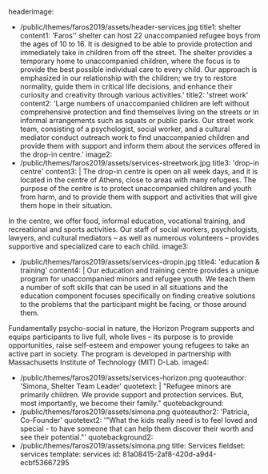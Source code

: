 headerimage:
  - /public/themes/faros2019/assets/header-services.jpg
title1: shelter
content1: 'Faros'' shelter can host 22 unaccompanied refugee boys from the ages of 10 to 16. It is designed to be able to provide protection and immediately take in children from off the street. The shelter provides a temporary home to unaccompanied children, where the focus is to provide the best possible individual care to every child. Our approach is emphasized in our relationship with the children; we try to restore normality, guide them in critical life decisions, and enhance their curiosity and creativity through various activities.'
title2: 'street work'
content2: 'Large numbers of unaccompanied children are left without comprehensive protection and find themselves living on the streets or in informal arrangements such as squats or public parks. Our street work team, consisting of a psychologist, social worker, and a cultural mediator conduct outreach work to find unaccompanied children and provide them with support and inform them about the services offered in the drop-in centre.'
image2:
  - /public/themes/faros2019/assets/services-streetwork.jpg
title3: 'drop-in centre'
content3: |
  The drop-in centre is open on all week days, and it is located in the centre of Athens, close to areas with many refugees. The purpose of the centre is to protect unaccompanied children and youth from harm, and to provide them with support and activities that will give them hope in their situation.
  
  In the centre, we offer food, informal education, vocational training, and recreational and sports activities. Our staff of social workers, psychologists, lawyers, and cultural mediators – as well as numerous volunteers – provides supportive and specialized care to each child.
image3:
  - /public/themes/faros2019/assets/services-dropin.jpg
title4: 'education & training'
content4: |
  Our education and training centre provides a unique program for unaccompanied minors and refugee youth. We teach them a number of soft skills that can be used in all situations and the education component focuses specifically on finding creative solutions to the problems that the participant might be facing, or those around them.
  
  Fundamentally psycho-social in nature, the Horizon Program supports and equips participants to live full, whole lives – its purpose is to provide opportunities, raise self-esteem and empower young refugees to take an active part in society. The program is developed in partnership with Massachusetts Institute of Technology (MIT) D-Lab.
image4:
  - /public/themes/faros2019/assets/services-horizon.png
quoteauthor: 'Simona, Shelter Team Leader'
quotetext: |
  "Refugee minors are primarily children.
  We provide support and protection services.
  But, most importantly, we become their family."
quotebackground:
  - /public/themes/faros2019/assets/simona.png
quoteauthor2: 'Patricia, Co-Founder'
quotetext2: '"What the kids really need is to feel loved and special - to have someone that can help them discover their worth and see their potential."'
quotebackground2:
  - /public/themes/faros2019/assets/simona.png
title: Services
fieldset: services
template: services
id: 81a08415-2af8-420d-a9d4-ecbf53667295
